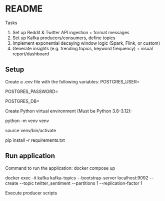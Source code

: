 # README
Tasks

1. Set up Reddit & Twitter API ingestion + format messages
2. Set up Kafka producers/consumers, define topics
3. Implement exponential decaying window logic (Spark, Flink, or custom)
4. Generate insights (e.g. trending topics, keyword frequency) + visual report/dashboard

## Setup
Create a .env file with the following variables:
POSTGRES_USER=<your-username>

POSTGRES_PASSWORD=<your-password>

POSTGRES_DB=<your-database-name>


Create Python virtual environment (Must be Python 3.8-3.12):

python -m venv venv

source venv/bin/activate

pip install -r requirements.txt


## Run application
Command to run the application:
docker compose up

docker exec -it kafka kafka-topics --bootstrap-server localhost:9092 --create --topic twitter_sentiment --partitions 1 --replication-factor 1

Execute producer scripts

